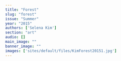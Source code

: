 ```yaml
---
title: "Forest"
slug: "forest"
issue: "Summer"
year: "2015"
authors: ['Selena Kim']
section: "art"
audio: []
main_image: ""
banner_image: ""
images: ['sites/default/files/KimForest20151.jpg']
---
```


